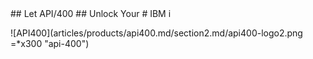 <div markdown="1" class="api400-section2 product-section2">
## Let API/400 
## Unlock Your
# IBM i

![API400](articles/products/api400.md/section2.md/api400-logo2.png =*x300 "api-400")
</div>